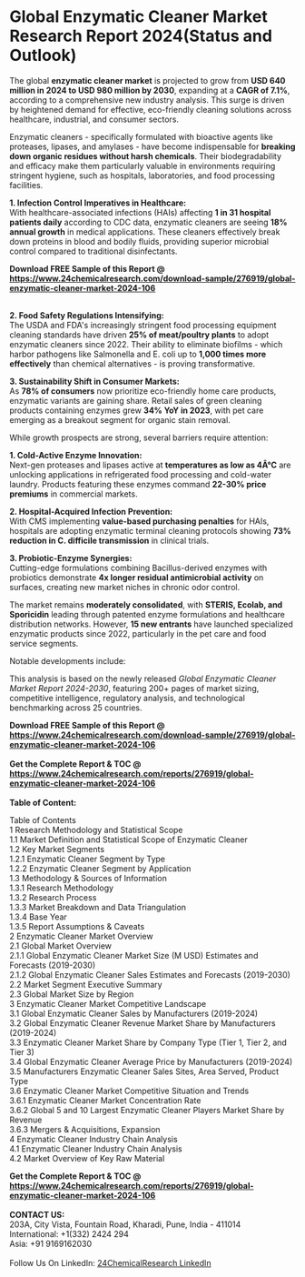 <h1>Global Enzymatic Cleaner Market Research Report 2024(Status and Outlook)</h1><p>The global <strong>enzymatic cleaner market</strong> is projected to grow from <strong>USD 640 million in 2024 to USD 980 million by 2030</strong>, expanding at a <strong>CAGR of 7.1%</strong>, according to a comprehensive new industry analysis. This surge is driven by heightened demand for effective, eco-friendly cleaning solutions across healthcare, industrial, and consumer sectors.</p><p>Enzymatic cleaners - specifically formulated with bioactive agents like proteases, lipases, and amylases - have become indispensable for <strong>breaking down organic residues without harsh chemicals</strong>. Their biodegradability and efficacy make them particularly valuable in environments requiring stringent hygiene, such as hospitals, laboratories, and food processing facilities.</p><p><strong>1. Infection Control Imperatives in Healthcare:</strong><br>
With healthcare-associated infections (HAIs) affecting <strong>1 in 31 hospital patients daily</strong> according to CDC data, enzymatic cleaners are seeing <strong>18% annual growth</strong> in medical applications. These cleaners effectively break down proteins in blood and bodily fluids, providing superior microbial control compared to traditional disinfectants.</p><div><b>Download FREE Sample of this Report @ 
            <a href="https://www.24chemicalresearch.com/download-sample/276919/global-enzymatic-cleaner-market-2024-106">
            https://www.24chemicalresearch.com/download-sample/276919/global-enzymatic-cleaner-market-2024-106</a></b></div><br><p><strong>2. Food Safety Regulations Intensifying:</strong><br>
The USDA and FDA's increasingly stringent food processing equipment cleaning standards have driven <strong>25% of meat/poultry plants</strong> to adopt enzymatic cleaners since 2022. Their ability to eliminate biofilms - which harbor pathogens like Salmonella and E. coli up to <strong>1,000 times more effectively</strong> than chemical alternatives - is proving transformative.</p><p><strong>3. Sustainability Shift in Consumer Markets:</strong><br>
As <strong>78% of consumers</strong> now prioritize eco-friendly home care products, enzymatic variants are gaining share. Retail sales of green cleaning products containing enzymes grew <strong>34% YoY in 2023</strong>, with pet care emerging as a breakout segment for organic stain removal.</p><p>While growth prospects are strong, several barriers require attention:</p><p><strong>1. Cold-Active Enzyme Innovation:</strong><br>
Next-gen proteases and lipases active at <strong>temperatures as low as 4Â°C</strong> are unlocking applications in refrigerated food processing and cold-water laundry. Products featuring these enzymes command <strong>22-30% price premiums</strong> in commercial markets.</p><p><strong>2. Hospital-Acquired Infection Prevention:</strong><br>
With CMS implementing <strong>value-based purchasing penalties</strong> for HAIs, hospitals are adopting enzymatic terminal cleaning protocols showing <strong>73% reduction in C. difficile transmission</strong> in clinical trials.</p><p><strong>3. Probiotic-Enzyme Synergies:</strong><br>
Cutting-edge formulations combining Bacillus-derived enzymes with probiotics demonstrate <strong>4x longer residual antimicrobial activity</strong> on surfaces, creating new market niches in chronic odor control.</p><p>The market remains <strong>moderately consolidated</strong>, with <strong>STERIS, Ecolab, and Sporicidin</strong> leading through patented enzyme formulations and healthcare distribution networks. However, <strong>15 new entrants</strong> have launched specialized enzymatic products since 2022, particularly in the pet care and food service segments.</p><p>Notable developments include:</p><p>This analysis is based on the newly released <em>Global Enzymatic Cleaner Market Report 2024-2030</em>, featuring 200+ pages of market sizing, competitive intelligence, regulatory analysis, and technological benchmarking across 25 countries.</p><div><b>Download FREE Sample of this Report @ 
            <a href="https://www.24chemicalresearch.com/download-sample/276919/global-enzymatic-cleaner-market-2024-106">
            https://www.24chemicalresearch.com/download-sample/276919/global-enzymatic-cleaner-market-2024-106</a></b></div><br><div><b>Get the Complete Report & TOC @ 
            <a href="https://www.24chemicalresearch.com/reports/276919/global-enzymatic-cleaner-market-2024-106">
            https://www.24chemicalresearch.com/reports/276919/global-enzymatic-cleaner-market-2024-106</a></b></div><br>
            <b>Table of Content:</b><p>Table of Contents<br />
1 Research Methodology and Statistical Scope<br />
1.1 Market Definition and Statistical Scope of Enzymatic Cleaner<br />
1.2 Key Market Segments<br />
1.2.1 Enzymatic Cleaner Segment by Type<br />
1.2.2 Enzymatic Cleaner Segment by Application<br />
1.3 Methodology & Sources of Information<br />
1.3.1 Research Methodology<br />
1.3.2 Research Process<br />
1.3.3 Market Breakdown and Data Triangulation<br />
1.3.4 Base Year<br />
1.3.5 Report Assumptions & Caveats<br />
2 Enzymatic Cleaner Market Overview<br />
2.1 Global Market Overview<br />
2.1.1 Global Enzymatic Cleaner Market Size (M USD) Estimates and Forecasts (2019-2030)<br />
2.1.2 Global Enzymatic Cleaner Sales Estimates and Forecasts (2019-2030)<br />
2.2 Market Segment Executive Summary<br />
2.3 Global Market Size by Region<br />
3 Enzymatic Cleaner Market Competitive Landscape<br />
3.1 Global Enzymatic Cleaner Sales by Manufacturers (2019-2024)<br />
3.2 Global Enzymatic Cleaner Revenue Market Share by Manufacturers (2019-2024)<br />
3.3 Enzymatic Cleaner Market Share by Company Type (Tier 1, Tier 2, and Tier 3)<br />
3.4 Global Enzymatic Cleaner Average Price by Manufacturers (2019-2024)<br />
3.5 Manufacturers Enzymatic Cleaner Sales Sites, Area Served, Product Type<br />
3.6 Enzymatic Cleaner Market Competitive Situation and Trends<br />
3.6.1 Enzymatic Cleaner Market Concentration Rate<br />
3.6.2 Global 5 and 10 Largest Enzymatic Cleaner Players Market Share by Revenue<br />
3.6.3 Mergers & Acquisitions, Expansion<br />
4 Enzymatic Cleaner Industry Chain Analysis<br />
4.1 Enzymatic Cleaner Industry Chain Analysis<br />
4.2 Market Overview of Key Raw Material</p><div><b>Get the Complete Report & TOC @ 
            <a href="https://www.24chemicalresearch.com/reports/276919/global-enzymatic-cleaner-market-2024-106">
            https://www.24chemicalresearch.com/reports/276919/global-enzymatic-cleaner-market-2024-106</a></b></div><br><b>CONTACT US:</b><br>
            203A, City Vista, Fountain Road, Kharadi, Pune, India - 411014<br>
            International: +1(332) 2424 294<br>
            Asia: +91 9169162030 <br><br>
            Follow Us On LinkedIn: <a href="https://www.linkedin.com/company/24chemicalresearch/">24ChemicalResearch LinkedIn</a>